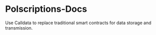 # Polscriptions-Docs
Use Calldata to replace traditional smart contracts for data storage and transmission.
